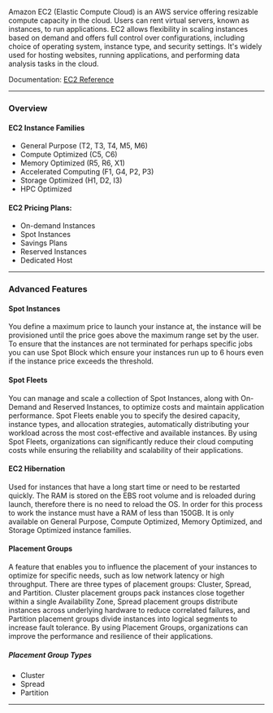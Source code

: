 Amazon EC2 (Elastic Compute Cloud) is an AWS service offering resizable compute capacity in the cloud. Users can rent virtual servers, known as instances, to run applications. EC2 allows flexibility in scaling instances based on demand and offers full control over configurations, including choice of operating system, instance type, and security settings. It's widely used for hosting websites, running applications, and performing data analysis tasks in the cloud.

Documentation: [EC2 Reference](https://aws.amazon.com/ec2/)
___
### Overview
#### EC2 Instance Families
- General Purpose (T2, T3, T4, M5, M6)
- Compute Optimized (C5, C6)
- Memory Optimized (R5, R6, X1)
- Accelerated Computing (F1, G4, P2, P3)
- Storage Optimized (H1, D2, I3)
- HPC Optimized
#### EC2 Pricing Plans:
- On-demand Instances
- Spot Instances
- Savings Plans
- Reserved Instances
- Dedicated Host

___
### Advanced Features
#### Spot Instances
You define a maximum price to launch your instance at, the instance will be provisioned until the price goes above the maximum range set by the user. To ensure that the instances are not terminated for perhaps specific jobs you can use Spot Block which ensure your instances run up to 6 hours even if the instance price exceeds the threshold.
#### Spot Fleets
You can manage and scale a collection of Spot Instances, along with On-Demand and Reserved Instances, to optimize costs and maintain application performance. Spot Fleets enable you to specify the desired capacity, instance types, and allocation strategies, automatically distributing your workload across the most cost-effective and available instances. By using Spot Fleets, organizations can significantly reduce their cloud computing costs while ensuring the reliability and scalability of their applications.
#### EC2 Hibernation
Used for instances that have a long start time or need to be restarted quickly. The RAM is stored on the EBS root volume and is reloaded during launch, therefore there is no need to reload the OS. In order for this process to work the instance must have a RAM of less than 150GB. It is only available on General Purpose, Compute Optimized, Memory Optimized, and Storage Optimized instance families.
#### Placement Groups
A feature that enables you to influence the placement of your instances to optimize for specific needs, such as low network latency or high throughput. There are three types of placement groups: Cluster, Spread, and Partition. Cluster placement groups pack instances close together within a single Availability Zone, Spread placement groups distribute instances across underlying hardware to reduce correlated failures, and Partition placement groups divide instances into logical segments to increase fault tolerance. By using Placement Groups, organizations can improve the performance and resilience of their applications.
##### Placement Group Types
- Cluster
- Spread
- Partition

___